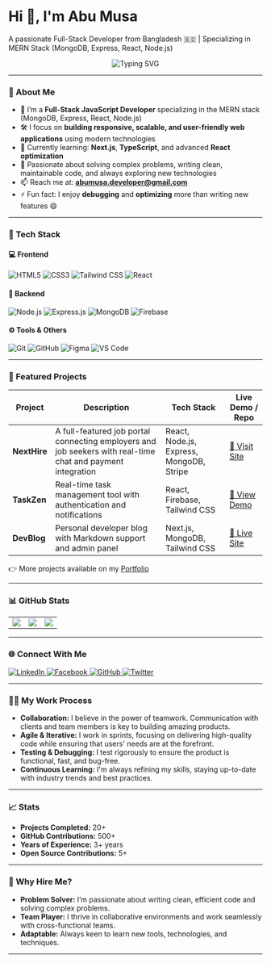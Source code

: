 # Hi 👋, I'm Abu Musa

A passionate Full-Stack Developer from Bangladesh 🇧🇩 | Specializing in MERN Stack (MongoDB, Express, React, Node.js)

<p align="center">
  <img src="https://readme-typing-svg.herokuapp.com?font=Fira+Code&duration=4000&pause=1000&center=true&vCenter=true&width=435&lines=Frontend+Developer;MERN+Stack+Developer;Clean+Code+Enthusiast;Always+Learning+New+Things" alt="Typing SVG" />
</p>

---

### 🚀 About Me

- 💼 I’m a **Full-Stack JavaScript Developer** specializing in the MERN stack (MongoDB, Express, React, Node.js)  
- 🛠️ I focus on **building responsive, scalable, and user-friendly web applications** using modern technologies  
- 🌱 Currently learning: **Next.js**, **TypeScript**, and advanced **React optimization**
- 🧠 Passionate about solving complex problems, writing clean, maintainable code, and always exploring new technologies
- 📫 Reach me at: **abumusa.developer@gmail.com**
- ⚡ Fun fact: I enjoy **debugging** and **optimizing** more than writing new features 😄

---

### 🧩 Tech Stack

#### 💻 Frontend
![HTML5](https://img.shields.io/badge/HTML5-E34F26?style=flat&logo=html5&logoColor=white)
![CSS3](https://img.shields.io/badge/CSS3-1572B6?style=flat&logo=css3&logoColor=white)
![Tailwind CSS](https://img.shields.io/badge/Tailwind_CSS-06B6D4?style=flat&logo=tailwind-css&logoColor=white)
![React](https://img.shields.io/badge/React-61DAFB?style=flat&logo=react&logoColor=white)

#### 🧪 Backend
![Node.js](https://img.shields.io/badge/Node.js-339933?style=flat&logo=node.js&logoColor=white)
![Express.js](https://img.shields.io/badge/Express.js-000000?style=flat&logo=express&logoColor=white)
![MongoDB](https://img.shields.io/badge/MongoDB-47A248?style=flat&logo=mongodb&logoColor=white)
![Firebase](https://img.shields.io/badge/Firebase-FFCA28?style=flat&logo=firebase&logoColor=black)

#### ⚙️ Tools & Others
![Git](https://img.shields.io/badge/Git-F05032?style=flat&logo=git&logoColor=white)
![GitHub](https://img.shields.io/badge/GitHub-181717?style=flat&logo=github&logoColor=white)
![Figma](https://img.shields.io/badge/Figma-F24E1E?style=flat&logo=figma&logoColor=white)
![VS Code](https://img.shields.io/badge/VSCode-007ACC?style=flat&logo=visual-studio-code&logoColor=white)

---

### 💼 Featured Projects

| Project     | Description                                              | Tech Stack                  | Live Demo / Repo                              |
|-------------|----------------------------------------------------------|-----------------------------|----------------------------------------------|
| **NextHire** | A full-featured job portal connecting employers and job seekers with real-time chat and payment integration | React, Node.js, Express, MongoDB, Stripe | [🔗 Visit Site](https://your-next-hire-link.com) |
| **TaskZen** | Real-time task management tool with authentication and notifications | React, Firebase, Tailwind CSS | [🔗 View Demo](https://your-taskzen-demo.com) |
| **DevBlog** | Personal developer blog with Markdown support and admin panel | Next.js, MongoDB, Tailwind CSS | [🔗 Live Site](https://your-devblog-link.com) |

👉 More projects available on my [Portfolio](https://your-portfolio-link.com)

---

### 📊 GitHub Stats

<table>
  <tr>
    <td>
      <img src="https://github-readme-stats.vercel.app/api?username=abu-musa-dev&show_icons=true&theme=radical" />
    </td>
    <td>
      <img src="https://github-readme-streak-stats.herokuapp.com/?user=abu-musa-dev&theme=radical" />
    </td>
    <td>
      <img src="https://github-readme-stats.vercel.app/api/top-langs/?username=abu-musa-dev&theme=radical" />
    </td>
  </tr>
</table>

---

### 🌐 Connect With Me

<p align="left">
  <a href="https://linkedin.com/in/your-real-link" target="_blank">
    <img src="https://img.shields.io/badge/LinkedIn-0077B5?style=flat&logo=linkedin&logoColor=white" alt="LinkedIn" />
  </a>
  <a href="https://facebook.com/abumusaxyz" target="_blank">
    <img src="https://img.shields.io/badge/Facebook-1877F2?style=flat&logo=facebook&logoColor=white" alt="Facebook" />
  </a>
  <a href="https://github.com/abu-musa-dev" target="_blank">
    <img src="https://img.shields.io/badge/GitHub-181717?style=flat&logo=github&logoColor=white" alt="GitHub" />
  </a>
  <a href="https://twitter.com/your-twitter-handle" target="_blank">
    <img src="https://img.shields.io/badge/Twitter-1DA1F2?style=flat&logo=twitter&logoColor=white" alt="Twitter" />
  </a>
</p>

---

### 👨‍💻 My Work Process

- **Collaboration:** I believe in the power of teamwork. Communication with clients and team members is key to building amazing products.
- **Agile & Iterative:** I work in sprints, focusing on delivering high-quality code while ensuring that users' needs are at the forefront.
- **Testing & Debugging:** I test rigorously to ensure the product is functional, fast, and bug-free.
- **Continuous Learning:** I'm always refining my skills, staying up-to-date with industry trends and best practices.

---

### 📈 Stats

- **Projects Completed:** 20+  
- **GitHub Contributions:** 500+  
- **Years of Experience:** 3+ years  
- **Open Source Contributions:** 5+

---

### 🌟 Why Hire Me?

- **Problem Solver:** I’m passionate about writing clean, efficient code and solving complex problems.
- **Team Player:** I thrive in collaborative environments and work seamlessly with cross-functional teams.
- **Adaptable:** Always keen to learn new tools, technologies, and techniques.

---

